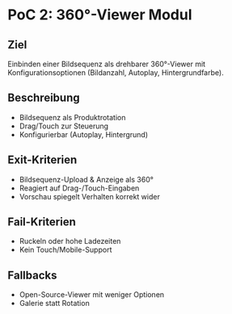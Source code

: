 # PoC 2: 360°-Viewer Modul

## Ziel
Einbinden einer Bildsequenz als drehbarer 360°-Viewer mit Konfigurationsoptionen (Bildanzahl, Autoplay, Hintergrundfarbe).

## Beschreibung
- Bildsequenz als Produktrotation
- Drag/Touch zur Steuerung
- Konfigurierbar (Autoplay, Hintergrund)

## Exit-Kriterien
- Bildsequenz-Upload & Anzeige als 360°
- Reagiert auf Drag-/Touch-Eingaben
- Vorschau spiegelt Verhalten korrekt wider

## Fail-Kriterien
- Ruckeln oder hohe Ladezeiten
- Kein Touch/Mobile-Support

## Fallbacks
- Open-Source-Viewer mit weniger Optionen
- Galerie statt Rotation
